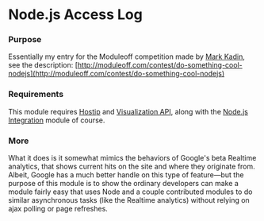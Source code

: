 # Node.js Access Log

### Purpose
Essentially my entry for the Moduleoff competition made by [Mark Kadin](http://mrkadin.com/), see the description: [http://moduleoff.com/contest/do-something-cool-nodejs](http://moduleoff.com/contest/do-something-cool-nodejs)

### Requirements
This module requires [Hostip](http://drupal.org/project/hostip) and [Visualization API](http://drupal.org/project/visualization), along with the [Node.js Integration](http://drupal.org/project/nodejs) module of course.

### More
What it does is it somewhat mimics the behaviors of Google's beta Realtime analytics, that shows current hits on the site and where they originate from. Albeit, Google has a much better handle on this type of feature—but the purpose of this module is to show the ordinary developers can make a module fairly easy that uses Node and a couple contributed modules to do similar asynchronous tasks (like the Realtime analytics) without relying on ajax polling or page refreshes.